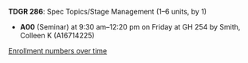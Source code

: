 **TDGR 286**: Spec Topics/Stage Management (1–6 units, by 1)

- **A00** (Seminar) at 9:30 am–12:20 pm on Friday at GH 254 by Smith, Colleen K (A16714225)

[Enrollment numbers over time](./TDGR286.tsv)
